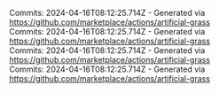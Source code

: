 Commits: 2024-04-16T08:12:25.714Z - Generated via https://github.com/marketplace/actions/artificial-grass
<br>
Commits: 2024-04-16T08:12:25.714Z - Generated via https://github.com/marketplace/actions/artificial-grass
<br>
Commits: 2024-04-16T08:12:25.714Z - Generated via https://github.com/marketplace/actions/artificial-grass
<br>
Commits: 2024-04-16T08:12:25.714Z - Generated via https://github.com/marketplace/actions/artificial-grass
<br>
